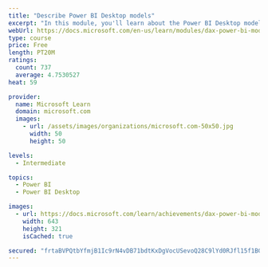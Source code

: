 ```yaml
---
title: "Describe Power BI Desktop models"
excerpt: "In this module, you'll learn about the Power BI Desktop model structure, star schema design basics, analytics queries, and report visual configuration. This module provides a strong foundation on which you can learn to optimize model designs and add model calculations."
webUrl: https://docs.microsoft.com/en-us/learn/modules/dax-power-bi-models/
type: course
price: Free
length: PT20M
ratings:
  count: 737
  average: 4.7530527
heat: 59

provider:
  name: Microsoft Learn
  domain: microsoft.com
  images:
    - url: /assets/images/organizations/microsoft.com-50x50.jpg
      width: 50
      height: 50

levels:
  - Intermediate

topics:
  - Power BI
  - Power BI Desktop

images:
  - url: https://docs.microsoft.com/learn/achievements/dax-power-bi-models-social.png
    width: 643
    height: 321
    isCached: true

secured: "frtaBVPQtbYfmjB1Ic9rN4vDB71bdtKxDgVocUSevoQ28C9lYd0RJfl15f1BGrhVsJx8DJKArbP6SPAvTgwhDBOsGBwOo2zYIcdzkAIUZE3WG1P6o9BIFUX9Bg4SZ1N7aserPnS/nn2ls5Z4ZmcxGrAPS0VK8u9lN/MqQD4yi7Cff5vFuQNx5kp6YMrqfi/R9hSPPx8WdrK6IL62E0A3Es7muQKanmL+lrQzfHdnKl5eVVHrQmcGat0mT1n18XvZld9qFUe07A+N/nG8LKmFOybplJuCfsR6jblyK9Pz49kWDdVTxMLq/fKhFU+eXxJyQZ6xvqdHI7t7l4EKyRUgpD/MgUmJPoG1gKtzeENT/rWoi6OnS5XNz5ixCwYwSA3vssvw0nTg+uEN39lgEXAiPx90IajgYhcvc5E/yUMXmtg=;E7x4eqFEKfpIuAk03DIYiA=="
---
```


